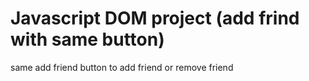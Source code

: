 # Javascript DOM project (add frind with same button)
same add friend button to add friend or remove friend 